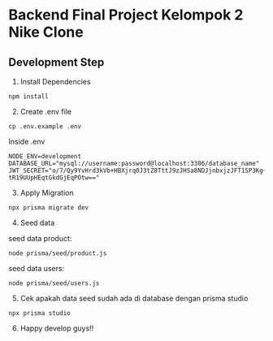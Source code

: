 # Backend Final Project Kelompok 2 Nike Clone

## Development Step

1. Install Dependencies

```
npm install
```

2. Create .env file

```
cp .env.example .env
```

Inside .env

```
NODE_ENV=development
DATABASE_URL="mysql://username:password@localhost:3306/database_name"
JWT_SECRET="o/7/Qy9YvHrd3kVb+HBXjrq0J3tZ8TttJ9zJHSa8NDJjnbxjzJFT1SP3Kg++46Ud
tR19UUpHEqtGkdGjEqPOtw=="
```

3. Apply Migration

```
npx prisma migrate dev
```

4. Seed data

seed data product:

```
node prisma/seed/product.js
```

seed data users:

```
node prisma/seed/users.js
```

5. Cek apakah data seed sudah ada di database dengan prisma studio

```
npx prisma studio
```

6. Happy develop guys!!
